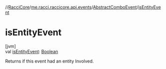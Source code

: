 //[RacciCore](../../../index.md)/[me.racci.raccicore.api.events](../index.md)/[AbstractComboEvent](index.md)/[isEntityEvent](is-entity-event.md)

# isEntityEvent

[jvm]\
val [isEntityEvent](is-entity-event.md): [Boolean](https://kotlinlang.org/api/latest/jvm/stdlib/kotlin/-boolean/index.html)

Returns if this event had an entity Involved.
